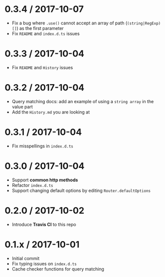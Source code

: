 0.3.4 / 2017-10-07
==================

  * Fix a bug where ``.use()`` cannot accept an array of path (``(string|RegExp)[]``) as the first parameter
  * Fix ``README`` and ``index.d.ts`` issues

0.3.3 / 2017-10-04
==================

  * Fix ``README`` and ``History`` issues

0.3.2 / 2017-10-04
==================

  * Query matching docs: add an example of using a ``string array`` in the value part
  * Add the ``History.md`` you are looking at

0.3.1 / 2017-10-04
==================

  * Fix misspellings in ``index.d.ts``

0.3.0 / 2017-10-04
==================

  * Support **common http methods**
  * Refactor ``index.d.ts``
  * Support changing default options by editing ``Router.defaultOptions``

0.2.0 / 2017-10-02
==================

  * Introduce **Travis CI** to this repo

0.1.x / 2017-10-01
==================

  * Initial commit
  * Fix typing issues on ``index.d.ts``
  * Cache checker functions for query matching
